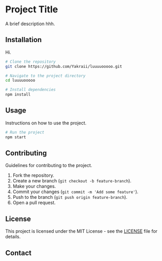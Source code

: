 # Project Title

A brief description hhh.

## Installation

Hi.

```bash
# Clone the repository
git clone https://github.com/Yakraii/luuuuooooo.git

# Navigate to the project directory
cd luuuuooooo

# Install dependencies
npm install
```

## Usage

Instructions on how to use the project.

```bash
# Run the project
npm start
```

## Contributing

Guidelines for contributing to the project.

1. Fork the repository.
2. Create a new branch (`git checkout -b feature-branch`).
3. Make your changes.
4. Commit your changes (`git commit -m 'Add some feature'`).
5. Push to the branch (`git push origin feature-branch`).
6. Open a pull request.

## License

This project is licensed under the MIT License - see the [LICENSE](LICENSE) file for details.

## Contact

